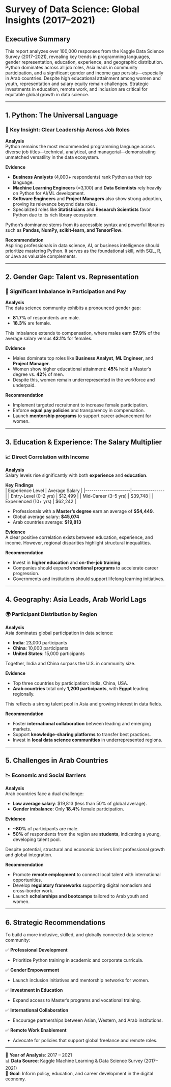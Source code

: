 # Survey of Data Science: Global Insights (2017–2021)

## Executive Summary

This report analyzes over 100,000 responses from the Kaggle Data Science Survey (2017–2021), revealing key trends in programming languages, gender representation, education, experience, and geographic distribution. Python dominates across all job roles, Asia leads in community participation, and a significant gender and income gap persists—especially in Arab countries. Despite high educational attainment among women and youth, representation and salary equity remain challenges. Strategic investments in education, remote work, and inclusion are critical for equitable global growth in data science.

---

## 1. Python: The Universal Language

### 🔑 Key Insight: Clear Leadership Across Job Roles

**Analysis**  
Python remains the most recommended programming language across diverse job titles—technical, analytical, and managerial—demonstrating unmatched versatility in the data ecosystem.

**Evidence**  
- **Business Analysts** (4,000+ respondents) rank Python as their top language.  
- **Machine Learning Engineers** (≈3,100) and **Data Scientists** rely heavily on Python for AI/ML development.  
- **Software Engineers** and **Project Managers** also show strong adoption, proving its relevance beyond data roles.  
- Specialized roles like **Statisticians** and **Research Scientists** favor Python due to its rich library ecosystem.

Python’s dominance stems from its accessible syntax and powerful libraries such as **Pandas, NumPy, scikit-learn, and TensorFlow**.

**Recommendation**  
Aspiring professionals in data science, AI, or business intelligence should prioritize mastering Python. It serves as the foundational skill, with SQL, R, or Java as valuable complements.



---

## 2. Gender Gap: Talent vs. Representation

### 👥 Significant Imbalance in Participation and Pay

**Analysis**  
The data science community exhibits a pronounced gender gap:  
- **81.7%** of respondents are male.  
- **18.3%** are female.  

This imbalance extends to compensation, where males earn **57.9%** of the average salary versus **42.1%** for females.

**Evidence**  
- Males dominate top roles like **Business Analyst**, **ML Engineer**, and **Project Manager**.  
- Women show higher educational attainment: **45%** hold a Master’s degree vs. **42%** of men.  
- Despite this, women remain underrepresented in the workforce and underpaid.

**Recommendation**  
- Implement targeted recruitment to increase female participation.  
- Enforce **equal pay policies** and transparency in compensation.  
- Launch **mentorship programs** to support career advancement for women.



---

## 3. Education & Experience: The Salary Multiplier

### 📈 Direct Correlation with Income

**Analysis**  
Salary levels rise significantly with both **experience** and **education**.

**Key Findings**  
| Experience Level     | Average Salary |
|----------------------|----------------|
| Entry-Level (0–2 yrs) | $12,499        |
| Mid-Career (3–5 yrs)  | $39,748        |
| Experienced (10+ yrs) | $62,242        |

- Professionals with a **Master’s degree** earn an average of **$54,449**.  
- Global average salary: **$45,074**  
- Arab countries average: **$19,813**

**Evidence**  
A clear positive correlation exists between education, experience, and income. However, regional disparities highlight structural inequalities.

**Recommendation**  
- Invest in **higher education** and **on-the-job training**.  
- Companies should expand **vocational programs** to accelerate career progression.  
- Governments and institutions should support lifelong learning initiatives.



---

## 4. Geography: Asia Leads, Arab World Lags

### 🌍 Participant Distribution by Region

**Analysis**  
Asia dominates global participation in data science:  
- **India**: 23,000 participants  
- **China**: 10,000 participants  
- **United States**: 15,000 participants  

Together, India and China surpass the U.S. in community size.

**Evidence**  
- Top three countries by participation: India, China, USA.  
- **Arab countries** total only **1,200 participants**, with **Egypt** leading regionally.

This reflects a strong talent pool in Asia and growing interest in data fields.

**Recommendation**  
- Foster **international collaboration** between leading and emerging markets.  
- Support **knowledge-sharing platforms** to transfer best practices.  
- Invest in **local data science communities** in underrepresented regions.



---

## 5. Challenges in Arab Countries

### 📉 Economic and Social Barriers

**Analysis**  
Arab countries face a dual challenge:  
- **Low average salary**: $19,813 (less than 50% of global average).  
- **Gender imbalance**: Only **18.4%** female participation.  

**Evidence**  
- **~80%** of participants are male.  
- **50%** of respondents from the region are **students**, indicating a young, developing talent pool.

Despite potential, structural and economic barriers limit professional growth and global integration.

**Recommendation**  
- Promote **remote employment** to connect local talent with international opportunities.  
- Develop **regulatory frameworks** supporting digital nomadism and cross-border work.  
- Launch **scholarships and bootcamps** tailored to Arab youth and women.

---

## 6. Strategic Recommendations

To build a more inclusive, skilled, and globally connected data science community:

✅ **Professional Development**  
- Prioritize Python training in academic and corporate curricula.

✅ **Gender Empowerment**  
- Launch inclusion initiatives and mentorship networks for women.

✅ **Investment in Education**  
- Expand access to Master’s programs and vocational training.

✅ **International Collaboration**  
- Encourage partnerships between Asian, Western, and Arab institutions.

✅ **Remote Work Enablement**  
- Advocate for policies that support global freelance and remote roles.

---

📌 **Year of Analysis**: 2017 – 2021  
📊 **Data Source**: Kaggle Machine Learning & Data Science Survey (2017–2021)  
🎯 **Goal**: Inform policy, education, and career development in the digital economy.
